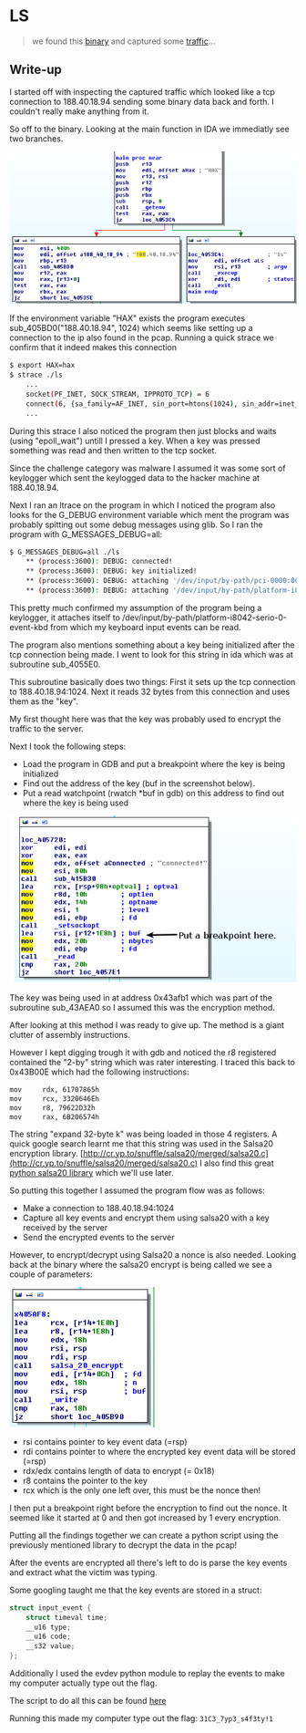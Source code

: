 LS
===

> we found this [binary](ls) and captured some [traffic](ls.pcap)...

## Write-up

I started off with inspecting the captured traffic which looked like a tcp connection to 188.40.18.94 sending some binary data back and forth. I couldn't really make anything from it.

So off to the binary. Looking at the main function in IDA we immediatly see two branches. 

![2 branches](screenshot1.png)

If the environment variable "HAX" exists the program executes sub_405BD0("188.40.18.94", 1024) which seems like setting up a connection to the ip also found in the pcap.
Running a quick strace we confirm that it indeed makes this connection

```bash
$ export HAX=hax
$ strace ./ls
	...
	socket(PF_INET, SOCK_STREAM, IPPROTO_TCP) = 6
	connect(6, {sa_family=AF_INET, sin_port=htons(1024), sin_addr=inet_addr("188.40.18.94")}, 16) = 0
	...
```

During this strace I also noticed the program then just blocks and waits (using "epoll_wait") untill I pressed a key. When a key was pressed something was read and then written to the tcp socket.

Since the challenge category was malware I assumed it was some sort of keylogger which sent the keylogged data to the hacker machine at 188.40.18.94.

Next I ran an ltrace on the program in which I noticed the program also looks for the G_DEBUG environment variable which ment the program was probably spitting out some debug messages using glib. So I ran the program with G_MESSAGES_DEBUG=all:
```bash
$ G_MESSAGES_DEBUG=all ./ls
	** (process:3600): DEBUG: connected!
	** (process:3600): DEBUG: key initialized!
	** (process:3600): DEBUG: attaching '/dev/input/by-path/pci-0000:00:1d.0-usb-0:1.6.1:1.0-event-kbd'
	** (process:3600): DEBUG: attaching '/dev/input/by-path/platform-i8042-serio-0-event-kbd'
```
This pretty much confirmed my assumption of the program being a keylogger, it attaches itself to /dev/input/by-path/platform-i8042-serio-0-event-kbd from which my keyboard input events can be read.

The program also mentions something about a key being initialized after the tcp connection being made. I went to look for this string in ida which was at subroutine sub_4055E0. 

This subroutine basically does two things:
First it sets up the tcp connection to 188.40.18.94:1024. Next it reads 32 bytes from this connection and uses them as the "key".

My first thought here was that the key was probably used to encrypt the traffic to the server. 

Next I took the following steps:
- Load the program in GDB and put a breakpoint where the key is being initialized
- Find out the address of the key (buf in the screenshot below). 
- Put a read watchpoint (rwatch *buf in gdb) on this address to find out where the key is being used

![screenshot2](screenshot2.png)

The key was being used in at address 0x43afb1 which was part of the subroutine sub_43AEA0 so I assumed this was the encryption method. 

After looking at this method I was ready to give up. The method is a giant clutter of assembly instructions. 

However I kept digging trough it with gdb and noticed the r8 registered contained the "2-by" string which was rater interesting. I traced this back to 0x43B00E which had the following instructions:
```
mov     rdx, 61707865h
mov     rcx, 3320646Eh
mov     r8, 79622D32h
mov     rax, 6B206574h
```

The string "expand 32-byte k" was being loaded in those 4 registers. A quick google search learnt me that this string was used in the Salsa20 encryption library. [http://cr.yp.to/snuffle/salsa20/merged/salsa20.c](http://cr.yp.to/snuffle/salsa20/merged/salsa20.c)
I also find this great [python salsa20 library](https://github.com/keybase/python-salsa20) which we'll use later.

So putting this together I assumed the program flow was as follows:
- Make a connection to 188.40.18.94:1024
- Capture all key events and encrypt them using salsa20 with a key received by the server
- Send the encrypted events to the server

However, to encrypt/decrypt using Salsa20 a nonce is also needed. 
Looking back at the binary where the salsa20 encrypt is being called we see a couple of parameters:

![screenshot3](screenshot3.png)
- rsi contains pointer to key event data (=rsp)
- rdi contains pointer to where the encrypted key event data will be stored (=rsp)
- rdx/edx contains length of data to encrypt (= 0x18)
- r8 contains the pointer to the key
- rcx which is the only one left over, this must be the nonce then!

I then put a breakpoint right before the encryption to find out the nonce. It seemed like it started at 0 and then got increased by 1 every encryption.

Putting all the findings together we can create a python script using the previously mentioned library to decrypt the data in the pcap!

After the events are encrypted all there's left to do is parse the key events and extract what the victim was typing.

Some googling taught me that the key events are stored in a struct:
```c
struct input_event {
	struct timeval time; 
	__u16 type; 
	__u16 code; 
	__s32 value;
};
```

Additionally I used the evdev python module to replay the events to make my computer actually type out the flag.

The script to do all this can be found [here](decrypt.py)

Running this made my computer type out the flag:
`31C3_7yp3_s4f3ty!1`
